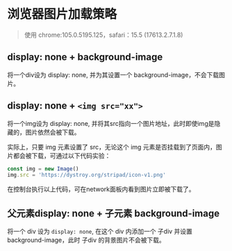 # 浏览器图片加载策略

>使用 chrome:105.0.5195.125，safari：15.5 (17613.2.7.1.8)

## display: none + background-image
将一个div设为 display: none, 并为其设置一个 background-image，不会下载图片。

## display: none + `<img src="xx">`
将一个img设为 display: none, 并将其src指向一个图片地址，此时即使img是隐藏的，图片依然会被下载。

实际上，只要 img 元素设置了 src，无论这个 img 元素是否挂载到了页面内，图片都会被下载，可通过以下代码实验：

```js
const img = new Image()
img.src = 'https://dystroy.org/stripad/icon-v1.png'
```
在控制台执行以上代码，可在network面板内看到图片立即被下载了。

## 父元素display: none + 子元素 background-image
将一个 div 设为 `display: none`, 在这个 div 内添加一个 子div 并设置 background-image，此时 子div 的背景图片不会被下载。
